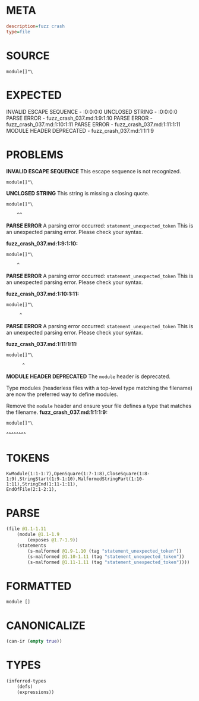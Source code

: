 # META
~~~ini
description=fuzz crash
type=file
~~~
# SOURCE
~~~roc
module[]"\
~~~
# EXPECTED
INVALID ESCAPE SEQUENCE - :0:0:0:0
UNCLOSED STRING - :0:0:0:0
PARSE ERROR - fuzz_crash_037.md:1:9:1:10
PARSE ERROR - fuzz_crash_037.md:1:10:1:11
PARSE ERROR - fuzz_crash_037.md:1:11:1:11
MODULE HEADER DEPRECATED - fuzz_crash_037.md:1:1:1:9
# PROBLEMS
**INVALID ESCAPE SEQUENCE**
This escape sequence is not recognized.

```roc
module[]"\

```


**UNCLOSED STRING**
This string is missing a closing quote.

```roc
module[]"\
```
        ^^


**PARSE ERROR**
A parsing error occurred: `statement_unexpected_token`
This is an unexpected parsing error. Please check your syntax.

**fuzz_crash_037.md:1:9:1:10:**
```roc
module[]"\
```
        ^


**PARSE ERROR**
A parsing error occurred: `statement_unexpected_token`
This is an unexpected parsing error. Please check your syntax.

**fuzz_crash_037.md:1:10:1:11:**
```roc
module[]"\
```
         ^


**PARSE ERROR**
A parsing error occurred: `statement_unexpected_token`
This is an unexpected parsing error. Please check your syntax.

**fuzz_crash_037.md:1:11:1:11:**
```roc
module[]"\
```
          ^


**MODULE HEADER DEPRECATED**
The `module` header is deprecated.

Type modules (headerless files with a top-level type matching the filename) are now the preferred way to define modules.

Remove the `module` header and ensure your file defines a type that matches the filename.
**fuzz_crash_037.md:1:1:1:9:**
```roc
module[]"\
```
^^^^^^^^


# TOKENS
~~~zig
KwModule(1:1-1:7),OpenSquare(1:7-1:8),CloseSquare(1:8-1:9),StringStart(1:9-1:10),MalformedStringPart(1:10-1:11),StringEnd(1:11-1:11),
EndOfFile(2:1-2:1),
~~~
# PARSE
~~~clojure
(file @1.1-1.11
	(module @1.1-1.9
		(exposes @1.7-1.9))
	(statements
		(s-malformed @1.9-1.10 (tag "statement_unexpected_token"))
		(s-malformed @1.10-1.11 (tag "statement_unexpected_token"))
		(s-malformed @1.11-1.11 (tag "statement_unexpected_token"))))
~~~
# FORMATTED
~~~roc
module []
~~~
# CANONICALIZE
~~~clojure
(can-ir (empty true))
~~~
# TYPES
~~~clojure
(inferred-types
	(defs)
	(expressions))
~~~
